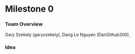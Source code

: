 # Milestone 0

### Team Overview
Gary Szekely (garyszekely), Dang Le Nguyen (DanGithub200), 

### Idea

